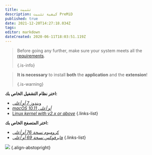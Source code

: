 ```yaml
---
title: تثبيت
description: كيفية تثبيت PreMiD
published: true
date: 2021-12-20T14:27:18.034Z
tags:
editor: markdown
dateCreated: 2020-06-11T18:03:51.119Z
---
```


> Before going any further, make sure your system meets all the [requirements](/install/requirements). 
> 
> {.is-info}

> **It is necessary** to install **both** the **application** and the **extension**! 
> 
> {.is-warning}

**اختر نظام التشغيل الخاص بك:**
- [ويندوز *7 أو أعلى*](/install/windows)
- [*macOS 10.11 أو أعلى*](/install/macos)
- [Linux *kernel with v2.x or above*](/install/linux)
{.links-list}

**اختر المتصفح الخاص بك:**
- [كروميوم *نسخة 76 أو أعلى*](/install/chromium)
- [فايرفوكس *نسخة 69 أو أعلى*](/install/firefox)
{.links-list}

![](https://a.icons8.com/ajlQdsfa/FZhYWV/svg.svg) {.align-abstopright}
